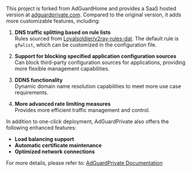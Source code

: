 This project is forked from AdGuardHome and provides a SaaS hosted version at [adguardprivate.com](https://adguardprivate.com). Compared to the original version, it adds more customizable features, including:

1. **DNS traffic splitting based on rule lists**  
   Rules sourced from [Loyalsoldier/v2ray-rules-dat](https://github.com/Loyalsoldier/v2ray-rules-dat). The default rule is `gfwlist`, which can be customized in the configuration file.

2. **Support for blocking specified application configuration sources**  
   Can block third-party configuration sources for applications, providing more flexible management capabilities.

3. **DDNS functionality**  
   Dynamic domain name resolution capabilities to meet more use case requirements.

4. **More advanced rate limiting measures**  
   Provides more efficient traffic management and control.

In addition to one-click deployment, AdGuardPrivate also offers the following enhanced features:

- **Load balancing support**
- **Automatic certificate maintenance**
- **Optimized network connections**

For more details, please refer to: [AdGuardPrivate Documentation](https://adguardprivate.com/docs/)
